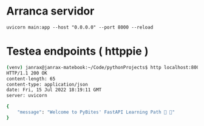 # Arranca servidor

    uvicorn main:app --host "0.0.0.0" --port 8000 --reload


# Testea endpoints ( httppie )

```bash
(venv) janrax@janrax-matebook:~/Code/pythonProjects$ http localhost:8000
HTTP/1.1 200 OK
content-length: 65
content-type: application/json
date: Fri, 15 Jul 2022 18:19:11 GMT
server: uvicorn

{
    "message": "Welcome to PyBites' FastAPI Learning Path 🐍 🎉"
}



```



